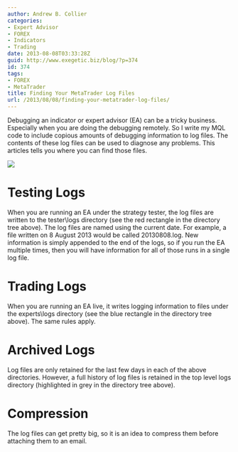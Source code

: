 ```yaml
---
author: Andrew B. Collier
categories:
- Expert Advisor
- FOREX
- Indicators
- Trading
date: 2013-08-08T03:33:28Z
guid: http://www.exegetic.biz/blog/?p=374
id: 374
tags:
- FOREX
- MetaTrader
title: Finding Your MetaTrader Log Files
url: /2013/08/08/finding-your-metatrader-log-files/
---
```


Debugging an indicator or expert advisor (EA) can be a tricky business. Especially when you are doing the debugging remotely. So I write my MQL code to include copious amounts of debugging information to log files. The contents of these log files can be used to diagnose any problems. This articles tells you where you can find those files.

<img src="/img/2013/08/metatrader-folder-structure.png" >

# Testing Logs

When you are running an EA under the strategy tester, the log files are written to the tester\logs directory (see the red rectangle in the directory tree above). The log files are named using the current date. For example, a file written on 8 August 2013 would be called 20130808.log. New information is simply appended to the end of the logs, so if you run the EA multiple times, then you will have information for all of those runs in a single log file.

# Trading Logs

When you are running an EA live, it writes logging information to files under the experts\logs directory (see the blue rectangle in the directory tree above). The same rules apply.

# Archived Logs

Log files are only retained for the last few days in each of the above directories. However, a full history of log files is retained in the top level logs directory (highlighted in grey in the directory tree above).

# Compression

The log files can get pretty big, so it is an idea to compress them before attaching them to an email.
